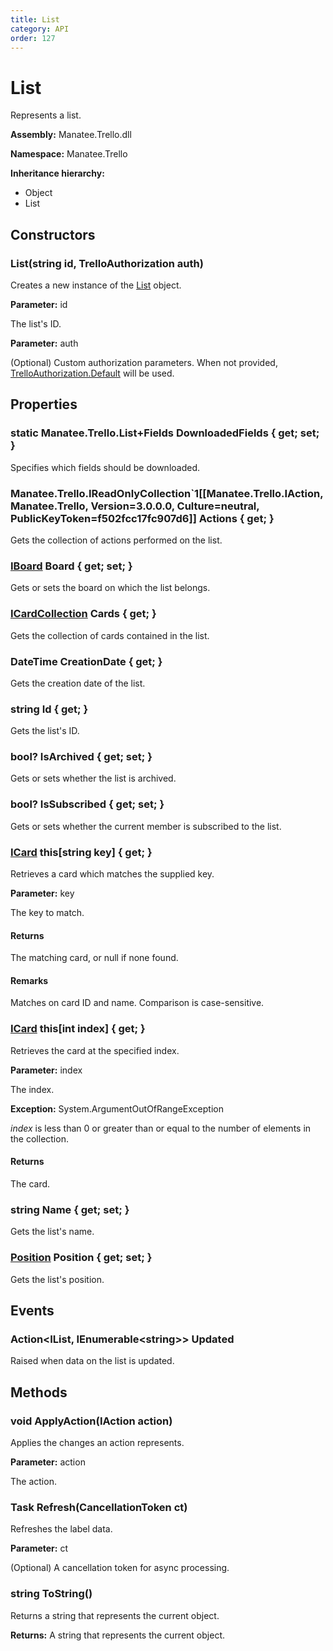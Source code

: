 ```yaml
---
title: List
category: API
order: 127
---
```


# List

Represents a list.

**Assembly:** Manatee.Trello.dll

**Namespace:** Manatee.Trello

**Inheritance hierarchy:**

- Object
- List

## Constructors

### List(string id, TrelloAuthorization auth)

Creates a new instance of the [List](List#list) object.

**Parameter:** id

The list&#39;s ID.

**Parameter:** auth

(Optional) Custom authorization parameters. When not provided, [TrelloAuthorization.Default](TrelloAuthorization#static-trelloauthorization-default--get-) will be used.

## Properties

### static Manatee.Trello.List+Fields DownloadedFields { get; set; }

Specifies which fields should be downloaded.

### Manatee.Trello.IReadOnlyCollection`1[[Manatee.Trello.IAction, Manatee.Trello, Version=3.0.0.0, Culture=neutral, PublicKeyToken=f502fcc17fc907d6]] Actions { get; }

Gets the collection of actions performed on the list.

### [IBoard](IBoard#iboard) Board { get; set; }

Gets or sets the board on which the list belongs.

### [ICardCollection](ICardCollection#icardcollection) Cards { get; }

Gets the collection of cards contained in the list.

### DateTime CreationDate { get; }

Gets the creation date of the list.

### string Id { get; }

Gets the list&#39;s ID.

### bool? IsArchived { get; set; }

Gets or sets whether the list is archived.

### bool? IsSubscribed { get; set; }

Gets or sets whether the current member is subscribed to the list.

### [ICard](ICard#icard) this[string key] { get; }

Retrieves a card which matches the supplied key.

**Parameter:** key

The key to match.

#### Returns

The matching card, or null if none found.

#### Remarks

Matches on card ID and name. Comparison is case-sensitive.

### [ICard](ICard#icard) this[int index] { get; }

Retrieves the card at the specified index.

**Parameter:** index

The index.

**Exception:** System.ArgumentOutOfRangeException

*index* is less than 0 or greater than or equal to the number of elements in the collection.

#### Returns

The card.

### string Name { get; set; }

Gets the list&#39;s name.

### [Position](Position#position) Position { get; set; }

Gets the list&#39;s position.

## Events

### Action&lt;IList, IEnumerable&lt;string&gt;&gt; Updated

Raised when data on the list is updated.

## Methods

### void ApplyAction(IAction action)

Applies the changes an action represents.

**Parameter:** action

The action.

### Task Refresh(CancellationToken ct)

Refreshes the label data.

**Parameter:** ct

(Optional) A cancellation token for async processing.

### string ToString()

Returns a string that represents the current object.

**Returns:** A string that represents the current object.

